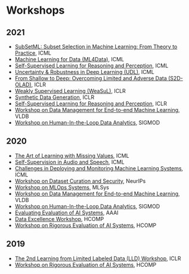 <h1 id="workshops">Workshops</h1>


## 2021
- [SubSetML: Subset Selection in Machine Learning: From Theory to Practice](https://sites.google.com/view/icml-2021-subsetml/home), ICML
- [Machine Learning for Data (ML4Data)](https://sites.google.com/view/ml4data), ICML
- [Self-Supervised Learning for Reasoning and Perception](https://icml21ssl.github.io), ICML
- [Uncertainty & Robustness in Deep Learning (UDL)](https://sites.google.com/view/udlworkshop2021/home), ICML
- [From Shallow to Deep: Overcoming Limited and Adverse Data (S2D-OLAD)](https://s2d-olad.github.io), ICLR
- [Weakly Supervised Learning (WeaSuL)](https://weasul.github.io), ICLR
- [Synthetic Data Generation](https://sdg-quality-privacy-bias.github.io), ICLR
- [Self-Supervised Learning for Reasoning and Perception](https://icml21ssl.github.io), ICLR
- [Workshop on Data Management for End-to-end Machine Learning](http://deem-workshop.org/#), VLDB
- [Workshop on Human-In-the-Loop Data Analytics](https://hilda.io/), SIGMOD

## 2020

- [The Art of Learning with Missing Values](https://artemiss-workshop.github.io), ICML
- [Self-Supervision in Audio and Speech](https://icml-sas.gitlab.io), ICML
- [Challenges in Deploying and Monitoring Machine Learning Systems](https://sites.google.com/view/deploymonitormlsystems), ICML
- [Workshop on Dataset Curation and Security](https://securedata.lol/), NeurIPs
- [Workshop on MLOps Systems](https://mlops-systems.github.io/), MLSys
- [Workshop on Data Management for End-to-end Machine Learning](http://deem-workshop.org/#), VLDB
- [Workshop on Human-In-the-Loop Data Analytics](https://hilda.io/2020/), SIGMOD
- [Evaluating Evaluation of AI Systems](http://eval.how/aaai-2020/), AAAI
- [Data Excellence Workshop](http://eval.how/dew2020/index.html), HCOMP
- [Workshop on Rigorous Evaluation of AI Systems](http://eval.how/reais-2020/index.html), HCOMP

## 2019

- [The 2nd Learning from Limited Labeled Data (LLD) Workshop](https://lld-workshop.github.io/), ICLR
- [Workshop on Rigorous Evaluation of AI Systems](http://eval.how/aaai/), HCOMP
